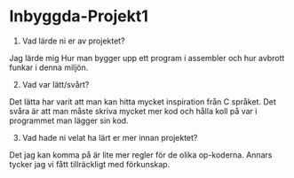 # Inbyggda-Projekt1


1. Vad lärde ni er av projektet?

Jag lärde mig Hur man bygger upp ett program i assembler och hur avbrott funkar i denna miljön.


2. Vad var lätt/svårt?

Det lätta har varit att man kan hitta mycket inspiration från C språket. 
Det svåra är att man måste skriva mycket mer kod och hålla koll på var i programmet man lägger sin kod.


3. Vad hade ni velat ha lärt er mer innan projektet?

Det jag kan komma på är lite mer regler för de olika op-koderna. Annars tycker jag vi fått tillräckligt med förkunskap.  
